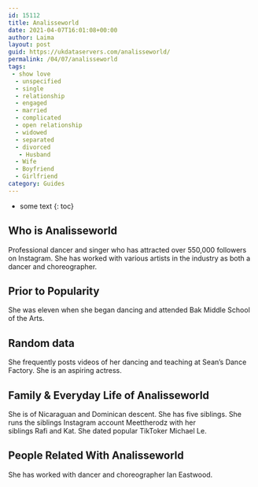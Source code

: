 ```yaml
---
id: 15112
title: Analisseworld
date: 2021-04-07T16:01:08+00:00
author: Laima
layout: post
guid: https://ukdataservers.com/analisseworld/
permalink: /04/07/analisseworld
tags:
 - show love
  - unspecified
  - single
  - relationship
  - engaged
  - married
  - complicated
  - open relationship
  - widowed
  - separated
  - divorced
   - Husband
  - Wife
  - Boyfriend
  - Girlfriend
category: Guides
---
```


* some text
{: toc}


## Who is Analisseworld
                  
                  
                  
Professional dancer and singer who has attracted over 550,000 followers on Instagram. She has worked with various artists in the industry as both a dancer and choreographer. 
                  
              
            
              
            
                
                
                
## Prior to Popularity
                  
                  
                  
She was eleven when she began dancing and attended Bak Middle School of the Arts.
                  
              
            
              
            
                
                
                
## Random data
                  
                  
                  
She frequently posts videos of her dancing and teaching at Sean&#8217;s Dance Factory. She is an aspiring actress. 
                  
              
            
              
            
                
                
                
## Family & Everyday Life of Analisseworld
                  
                  
                  
She is of Nicaraguan and Dominican descent. She has five siblings. She runs the siblings Instagram account Meettherodz with her siblings Rafi and Kat. She dated popular TikToker Michael Le. 
                  
              
            
              
            
                
                
                
## People Related With Analisseworld
                  
                  
                  
She has worked with dancer and choreographer Ian Eastwood.
                  
              
            
              
            
                
              
            
              
              
            
            
              
            
          
          
          